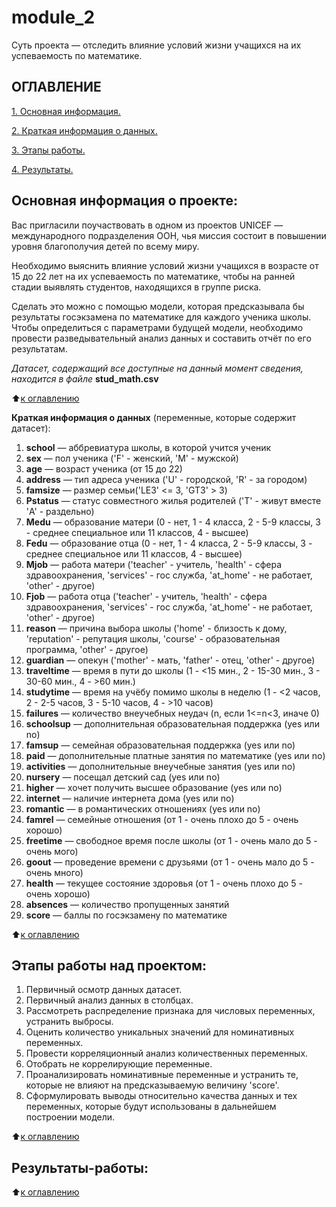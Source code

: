 # module_2
Суть проекта — отследить влияние условий жизни учащихся на их успеваемость по математике.
    
    
<a name="ОГ"></a> 
## ОГЛАВЛЕНИЕ     

[1. Основная информация.](#ОС:)      

[2. Краткая информация о данных.](#КР)    

[3. Этапы работы.](#ЭТ)    

[4. Результаты.](#РЗ)    

<a name="ОС"></a> 
## Основная информация о проекте:

Вас пригласили поучаствовать в одном из проектов UNICEF — международного подразделения ООН, 
чья миссия состоит в повышении уровня благополучия детей по всему миру. 

Необходимо выяснить влияние условий жизни учащихся в возрасте от 15 до 22 лет на их успеваемость по математике, 
чтобы на ранней стадии выявлять студентов, находящихся в группе риска.

Сделать это можно с помощью модели, которая предсказывала бы результаты госэкзамена по математике для каждого ученика школы. 
Чтобы определиться с параметрами будущей модели, необходимо провести разведывательный анализ данных и составить отчёт по его результатам. 

*Датасет, содержащий все доступные на данный момент сведения, находится в файле* **stud_math.csv**

:arrow_up:[к оглавлению](#ОГ)

<a name="КР"></a> 
**Краткая информация о данных** (переменные, которые содержит датасет):

1. **school** — аббревиатура школы, в которой учится ученик 
2. **sex** — пол ученика ('F' - женский, 'M' - мужской) 
3. **age** — возраст ученика (от 15 до 22) 
4. **address** — тип адреса ученика ('U' - городской, 'R' - за городом) 
5. **famsize** — размер семьи('LE3' <= 3, 'GT3' > 3) 
6. **Pstatus** — статус совместного жилья родителей ('T' - живут вместе 'A' - раздельно) 
7. **Medu** — образование матери (0 - нет, 1 - 4 класса, 2 - 5-9 классы, 3 - среднее специальное или 11 классов, 4 - высшее) 
8. **Fedu** — образование отца (0 - нет, 1 - 4 класса, 2 - 5-9 классы, 3 - среднее специальное или 11 классов, 4 - высшее) 
9. **Mjob** — работа матери ('teacher' - учитель, 'health' - сфера здравоохранения, 'services' - гос служба, 'at_home' - не работает, 'other' - другое) 
10. **Fjob** — работа отца ('teacher' - учитель, 'health' - сфера здравоохранения, 'services' - гос служба, 'at_home' - не работает, 'other' - другое) 
11. **reason** — причина выбора школы ('home' - близость к дому, 'reputation' - репутация школы, 'course' - образовательная программа, 'other' - другое) 
12. **guardian** — опекун ('mother' - мать, 'father' - отец, 'other' - другое) 
13. **traveltime** — время в пути до школы (1 - <15 мин., 2 - 15-30 мин., 3 - 30-60 мин., 4 - >60 мин.) 
14. **studytime** — время на учёбу помимо школы в неделю (1 - <2 часов, 2 - 2-5 часов, 3 - 5-10 часов, 4 - >10 часов) 
15. **failures** — количество внеучебных неудач (n, если 1<=n<3, иначе 0) 
16. **schoolsup** — дополнительная образовательная поддержка (yes или no) 
17. **famsup** — семейная образовательная поддержка (yes или no) 
18. **paid** — дополнительные платные занятия по математике (yes или no) 
19. **activities** — дополнительные внеучебные занятия (yes или no) 
20. **nursery** — посещал детский сад (yes или no) 
21. **higher** — хочет получить высшее образование (yes или no) 
22. **internet** — наличие интернета дома (yes или no) 
23. **romantic** — в романтических отношениях (yes или no) 
24. **famrel** — семейные отношения (от 1 - очень плохо до 5 - очень хорошо) 
25. **freetime** — свободное время после школы (от 1 - очень мало до 5 - очень мого) 
26. **goout** — проведение времени с друзьями (от 1 - очень мало до 5 - очень много) 
27. **health** — текущее состояние здоровья (от 1 - очень плохо до 5 - очень хорошо) 
28. **absences** — количество пропущенных занятий 
29. **score** — баллы по госэкзамену по математике

:arrow_up:[к оглавлению](#ОГ)

<a name="ЭТ"></a> 
## Этапы работы над проектом: 

1. Первичный осмотр данных датасет. 
2. Первичный анализ данных в столбцах. 
3. Рассмотреть распределение признака для числовых переменных, устранить выбросы. 
4. Оценить количество уникальных значений для номинативных переменных. 
5. Провести корреляционный анализ количественных переменных. 
6. Отобрать не коррелирующие переменные. 
7. Проанализировать номинативные переменные и устранить те, которые не влияют на предсказываемую величину 'score'. 
8. Cформулировать выводы относительно качества данных и тех переменных, которые будут использованы в дальнейшем построении модели.

:arrow_up:[к оглавлению](#ОГ)

<a name="РЗ"></a> 
## Результаты-работы: 



:arrow_up:[к оглавлению](#ОГ)
